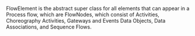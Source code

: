 FlowElement is the abstract super class for all elements that can appear in a Process flow, which are FlowNodes, which consist of Activities, Choreography Activities, Gateways and Events Data Objects, Data Associations, and Sequence Flows.